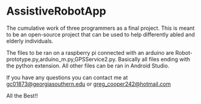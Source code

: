# AssistiveRobotApp
The cumulative work of three programmers as a final project.
This is meant to be an open-source project that can be used to help differently abled and elderly individuals. 

The files to be ran on a raspberry pi connected with an arduino are Robot-prototype.py,arduino_m.py,GPSService2.py. Basically all files ending with the python extension.
All other files can be ran in Android Studio.



If you have any questions you can contact me at gc01873@georgiasouthern.edu or greg_cooper242@hotmail.com

All the Best!!
